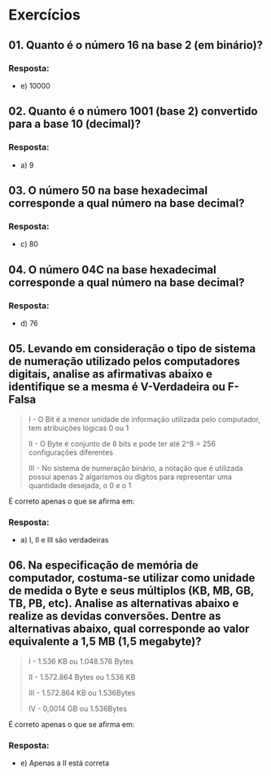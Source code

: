 # Exercícios


## 01. ​Quanto é o número 16 na base 2 (em binário)?

### Resposta:
- e) ​10000


## 02. Quanto é o número 1001 (base 2) convertido para a base 10 (decimal)?

### Resposta:
- a) 9


## 03. O número 50 na base hexadecimal corresponde a qual número na base decimal?

### Resposta:
- c) 80


## 04. O número 04C na base hexadecimal corresponde a qual número na base decimal?

### Resposta:
- d) 76


## 05. Levando em consideração o tipo de sistema de numeração utilizado pelos computadores digitais, analise as afirmativas abaixo e identifique se a mesma é V-Verdadeira ou F-Falsa

> I - O Bit é a menor unidade de informação utilizada pelo computador, tem atribuições lógicas 0 ou 1
>
> II - O Byte é conjunto de 8 bits e pode ter até 2^8 = 256 configurações diferentes
>
> III - No sistema de numeração binário, a notação que é utilizada possui apenas 2 algarismos ou dígitos para representar uma quantidade desejada, o 0 e o 1

É correto apenas o que se afirma em:

### Resposta:
- a) I, II e III são verdadeiras


## 06. Na especificação de memória de computador, costuma-se utilizar como unidade de medida o Byte e seus múltiplos (KB, MB, GB, TB, PB, etc). Analise as alternativas abaixo e realize as devidas conversões. Dentre as alternativas abaixo, qual corresponde ao valor equivalente a 1,5 MB (1,5 megabyte)?

> ​​​​​​​I - 1.536 KB ou 1.048.576 Bytes
>
> II - 1.572.864 Bytes ou 1.536 KB
>
> III - 1.572.864 KB ou 1.536Bytes
>
> IV - 0,0014 GB ou 1.536Bytes

É correto apenas o que se afirma em:

### Resposta: 
- e) Apenas a II está correta